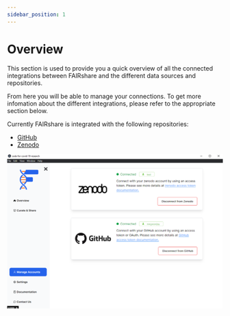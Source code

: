 ```yaml
---
sidebar_position: 1
---
```


# Overview

This section is used to provide you a quick overview of all the connected integrations between FAIRshare and the different data sources and repositories.

From here you will be able to manage your connections. To get more infomation about the different integrations, please refer to the appropriate section below.

Currently FAIRshare is integrated with the following repositories:

- [GitHub](connect-to-github)
- [Zenodo](connect-to-zenodo)

![](./images/overview.png)
